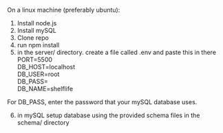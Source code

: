On a linux machine (preferably ubuntu):

1. Install node.js
2. Install mySQL
3. Clone repo
4. run npm install
5. in the server/ directory. create a file called .env and paste this in there  
PORT=5500  
DB_HOST=localhost  
DB_USER=root  
DB_PASS=  
DB_NAME=shelflife  

For DB_PASS, enter the password that your mySQL database uses.

6. in mySQL setup database using the provided schema files in the schema/ directory